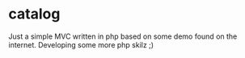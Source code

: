 # catalog

Just a simple MVC written in php based on some demo found on the internet.
Developing some more php skilz ;)
